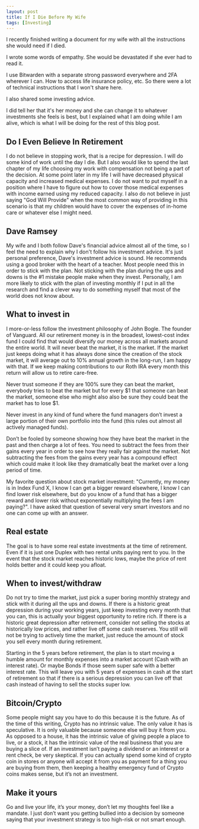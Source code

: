 ```yaml
---
layout: post
title: If I Die Before My Wife
tags: [Investing]
---
```


I recently finished writing a document for my wife with all the instructions she would need if I died.

I wrote some words of empathy. She would be devastated if she ever had to read it.

I use Bitwarden with a separate strong password everywhere and 2FA wherever I can. How to access life insurance policy, etc. So there were a lot of technical instructions that I won't share here.

I also shared some investing advice.

I did tell her that it's her money and she can change it to whatever investments she feels is best, but I explained what I am doing while I am alive, which is what I will be doing for the rest of this blog post.

## Do I Even Believe In Retirement

I do not believe in stopping work, that is a recipe for depression. I will do some kind of work until the day I die. But I also would like to spend the last chapter of my life choosing my work with compensation not being a part of the decision. At some point later in my life I will have decreased physical capacity and increased medical expenses. I do not want to put myself in a position where I have to figure out how to cover those medical expenses with income earned using my reduced capacity. I also do not believe in just saying "God Will Provide" when the most common way of providing in this scenario is that my children would have to cover the expenses of in-home care or whatever else I might need.

## Dave Ramsey

My wife and I both follow Dave's financial advice almost all of the time, so I feel the need to explain why I don't follow his investment advice. It's just personal preference, Dave's investment advice is sound. He recommends using a good broker with the heart of a teacher. Most people need this in order to stick with the plan. Not sticking with the plan during the ups and downs is the #1 mistake people make when they invest. Personally, I am more likely to stick with the plan of investing monthly if I put in all the research and find a clever way to do something myself that most of the world does not know about.

## What to invest in

I more-or-less follow the investment philosophy of John Bogle. The founder of Vanguard. All our retirement money is in the broadest, lowest-cost index fund I could find that would diversify our money across all markets around the entire world. It will never beat the market, it is the market. If the market just keeps doing what it has always done since the creation of the stock market, it will average out to 10% annual growth in the long-run, I am happy with that. If we keep making contributions to our Roth IRA every month this return will allow us to retire care-free.

Never trust someone if they are 100% sure they can beat the market, everybody tries to beat the market but for every $1 that someone can beat the market, someone else who might also also be sure they could beat the market has to lose $1.

Never invest in any kind of fund where the fund managers don’t invest a large portion of their own portfolio into the fund (this rules out almost all actively managed funds).

Don’t be fooled by someone showing how they have beat the market in the past and then charge a lot of fees. You need to subtract the fees from their gains every year in order to see how they really fair against the market. Not subtracting the fees from the gains every year has a compound effect which could make it look like they dramatically beat the market over a long period of time.

My favorite question about stock market investment: "Currently, my money is in Index Fund X, I know I can get a bigger reward elsewhere, I know I can find lower risk elsewhere, but do you know of a fund that has a bigger reward and lower risk without exponentially multiplying the fees I am paying?". I have asked that question of several very smart investors and no one can come up with an answer.

## Real estate

The goal is to have some real estate investments at the time of retirement. Even if it is just one Duplex with two rental units paying rent to you. In the event that the stock market reaches historic lows, maybe the price of rent holds better and it could keep you afloat.

## When to invest/withdraw

Do not try to time the market, just pick a super boring monthly strategy and stick with it during all the ups and downs. If there is a historic great depression during your working years, just keep investing every month that you can, this is actually your biggest opportunity to retire rich. If there is a historic great depression after retirement, consider not selling the stocks at historically low prices, and rather live off some cash reserves. You still will not be trying to actively time the market, just reduce the amount of stock you sell every month during retirement.

Starting in the 5 years before retirement, the plan is to start moving a humble amount for monthly expenses into a market account (Cash with an interest rate). Or maybe Bonds if those seem super safe with a better interest rate. This will leave you with 5 years of expenses in cash at the start of retirement so that if there is a serious depression you can live off that cash instead of having to sell the stocks super low.

## Bitcoin/Crypto

Some people might say you have to do this because it is the future. As of the time of this writing, Crypto has no intrinsic value. The only value it has is speculative. It is only valuable because someone else will buy it from you. As opposed to a house, it has the intrinsic value of giving people a place to live, or a stock, it has the intrinsic value of the real business that you are buying a slice of. If an investment isn’t paying a dividend or an interest or a rent check, be very skeptical. If you can actually spend some kind of crypto coin in stores or anyone will accept it from you as payment for a thing you are buying from them, then keeping a healthy emergency fund of Crypto coins makes sense, but it’s not an investment.

## Make it yours

Go and live your life, it’s your money, don’t let my thoughts feel like a mandate. I just don’t want you getting bullied into a decision by someone saying that your investment strategy is too high-risk or not smart enough.
